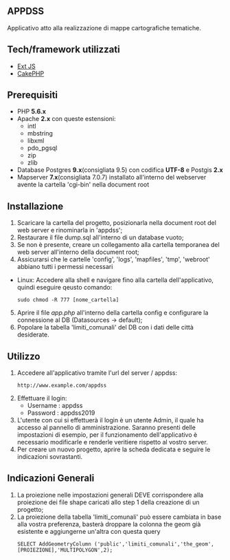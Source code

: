 ## APPDSS
Applicativo atto alla realizzazione di mappe cartografiche tematiche. 
## Tech/framework utilizzati
- [Ext JS](https://www.sencha.com/products/extjs/)
- [CakePHP](https://cakephp.org/)
## Prerequisiti
- PHP **5.6.x**
- Apache **2.x** con queste estensioni:
  - intl
  - mbstring
  - libxml
  - pdo_pgsql
  - zip
  - zlib
- Database Postgres **9.x**(consigliata 9.5) con codifica **UTF-8** e Postgis **2.x**
- Mapserver **7.x**(consigliata 7.0.7) installato all'interno del webserver avente la cartella 'cgi-bin' nella document root
## Installazione
1. Scaricare la cartella del progetto, posizionarla nella document root del web server e rinominarla in 'appdss';
2. Restaurare il file dump.sql all'interno di un database vuoto;
3. Se non è presente, creare un collegamento alla cartella temporanea del web server all'interno della document root;
4. Assicurarsi che le cartelle 'config', 'logs', 'mapfiles', 'tmp', 'webroot' abbiano tutti i permessi necessari
  - Linux:
    Accedere alla shell e navigare fino alla cartella dell'applicativo, quindi eseguire qeusto comando:
    ```
    sudo chmod -R 777 [nome_cartella]
    ```
5. Aprire il file *app.php* all'interno della cartella config e configurare la connessione al DB (Datasources -> default);
6. Popolare la tabella 'limiti_comunali' del DB con i dati delle città desiderate.
## Utilizzo
1. Accedere all'applicativo tramite l'url del server / appdss:
    ```
    http://www.example.com/appdss
    ```    
2. Effettuare il login: 
   - Username : appdss
   - Password : appdss2019
3. L'utente con cui si effettuerà il login è un utente Admin, il quale ha accesso al pannello di amministrazione. Saranno presenti          delle impostazioni di esempio, per il funzionamento dell'applicativo è necessario modificarle e renderle veritiere rispetto al          vostro server.
4. Per creare un nuovo progetto, aprire la scheda dedicata e seguire le indicazioni sovrastanti.

## Indicazioni Generali
1. La proiezione nelle impostazioni generali DEVE corrispondere alla proiezione dei file shape caricati allo step 1 della creazione di un progetto;
2. La proiezione della tabella 'limiti_comunali' può essere cambiata in base alla vostra preferenza, basterà droppare la colonna the geom già esistente e aggiungerne un'altra con questa query
    ```
    SELECT AddGeometryColumn ('public','limiti_comunali','the_geom',[PROIEZIONE],'MULTIPOLYGON',2);
    ```

